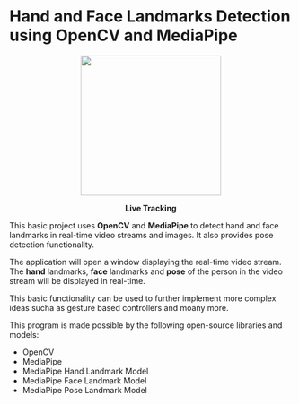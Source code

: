 # Hand and Face Landmarks Detection using OpenCV and MediaPipe


<p align="center">
  <img src="https://user-images.githubusercontent.com/91011302/227481968-2b222e5e-af59-43bc-8cf1-4c7e045e87ca.PNG" width="250">
</p>

<p align="center">
  <b>Live Tracking</b>
</p>

This basic project uses **OpenCV** and **MediaPipe** to detect hand and face landmarks in real-time video streams and images. It also provides pose detection functionality.

The application will open a window displaying the real-time video stream. The **hand** landmarks, **face** landmarks and **pose** of the person in the video stream will be displayed in real-time.

This basic functionality can be used to further implement more complex ideas sucha as gesture based controllers and moany more.

This program is made possible by the following open-source libraries and models:

* OpenCV
* MediaPipe
* MediaPipe Hand Landmark Model
* MediaPipe Face Landmark Model
* MediaPipe Pose Landmark Model
